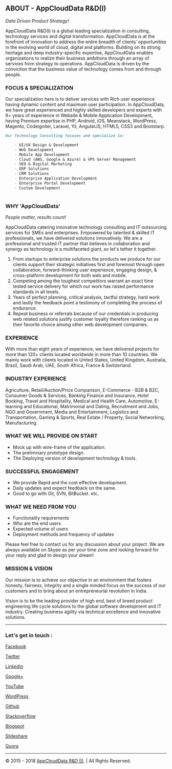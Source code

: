 
## ABOUT - AppCloudData R&D(I)
_Data Driven Product Strategy!_

AppCloudData R&D(I) is a global leading specialization in consulting, technology services and digital transformation. AppCloudData is at the forefront of innovation to address the entire breadth of clients’ opportunities in the evolving world of cloud, digital and platforms. Building on its strong heritage and deep industry-specific expertise, AppCloudData enables organizations to realize their business ambitions through an array of services from strategy to operations. AppCloudData is driven by the conviction that the business value of technology comes from and through people.

### FOCUS & SPECIALIZATION
Our specialization here is to deliver services with Rich user experience having dynamic content and maximum user participation. In AppCloudData, we have great experienced and highly skilled developers and experts with 9+ years of experience in Website & Mobile Application Development, having Premium expertise in PHP, Android, iOS, Meanstack, WordPress, Magento, Codeigniter, Laravel, Yii, AngularJS, HTML5, CSS3 and Bootstarp. 
```markdown
Our Technology Consulting focuses and specialize in: 

    - UI/UX Design & Development
    - Web Development
    - Mobile App Development
    - Cloud (AWS, Google & Azure) & VPS Server Management
    - SEO & Digital Marketing
    - ERP Solutions
    - CRM Solutions
    - Enterprise Application Development
    - Enterprise Portal Development
    - Custom Development
    
```

### WHY 'AppCloudData'
_People matter, results count!_

AppCloudData catering innovative technology consulting and IT outsourcing services for SMEs and enterprises. Empowered by talented & skilled IT professionals, we have delivered solutions innovatively. We are a professional and trusted IT partner that believes in collaboration and synergy as technology is a multifaceted giant, so let's tether it together.

1. From startups to enterprise solutions the products we produce for our clients support their strategic initiatives first and foremost through open collaboration, forward-thinking user experience, engaging design, & cross-platform development for both web and mobile. 
2. Competing among the toughest competitors warrant an exact time tested service delivery for which our work has raised performance standards in all levels. 
3. Years of perfect planning, critical analysis, tactful strategy, hard work and lastly the feedback point a testimony of completing the process of endurance. 
4. Repeat business or referrals because of our credentials in producing web related solutions justify customer loyalty therefore ranking us as their favorite choice among other web development companies.

### EXPERIENCE
With more than eight years of experience, we have delivered projects for more than 120+ clients located worldwide in more than 10 countries. We mainly work with clients located in United States, United Kingdom, Australia, Brazil, Saudi Arab, UAE, South Africa, France & Switzerland. 

### INDUSTRY EXPERIENCE
Agriculture, Retail/Auction/Price Comparison, E-Commerce - B2B & B2C, Consumer Goods & Services, Banking Finance and Insurance, Hotel Booking, Travel and Hospitality, Medical and Health Care, Automotive, E-learning and Educational, Matrimonial and Dating, Recruitment and Jobs, NGO and Government, Media and Entertainment, Logistics and Transportation, Gaming & Sports, Real Estate / Property, Social Networking, Manufacturing.

### WHAT WE WILL PROVIDE ON START 
- Mock up with wire-frame of the application. 
- The preliminary prototype design. 
- The Deploying version of development technology & tools. 

### SUCCESSFUL ENGAGEMENT
- We provide Rapid and the cost effective development. 
- Daily updates and expect feedback on the same. 
- Good to go with Git, SVN, BitBucket. etc. 

### WHAT WE NEED FROM YOU
- Functionality requirements 
- Who are the end users 
- Expected volume of users 
- Deployment methods and frequency of updates 

Please feel free to contact us for any discussion about your project. We are always available on Skype as per your time zone and looking forward for your reply and glad to design your dream!

### MISSION & VISION

Our mission is to achieve our objective in an environment that fosters honesty, fairness, integrity and a single minded focus on the success of our customers and to bring about an entrepreneurial revolution in India.

Vision is to be the leading provider of high end, best of breed product engineering life cycle solutions to the global software development and IT industry. Creating business agility via technical excellence and innovative solutions.

-------------
### Let's get in touch :

[Facebook](https://www.facebook.com/AppCloudData) 

[Twitter](https://twitter.com/appclouddata) 

[Linkedin](https://www.linkedin.com/company/appclouddata) 

[Google+](https://plus.google.com/117903651776733303304) 

[YouTube](https://www.youtube.com/channel/UC3oVAv8_tm5qW7vrEsHNXrg) 

[WordPress](https://appclouddata.wordpress.com/) 

[Github](https://github.com/appclouddata)

[Stackoverflow](https://stackoverflow.com/users/5618883/appclouddata) 

[Blogspot](http://appclouddata.blogspot.com/) 

[Slideshare](https://www.slideshare.net/appclouddata) 

[Quora](https://quora.com/appclouddata) 

-------------
© 2015 - 2018 [AppCloudData R&D (I)](https://appclouddata.com). | All Rights Reserved.




















